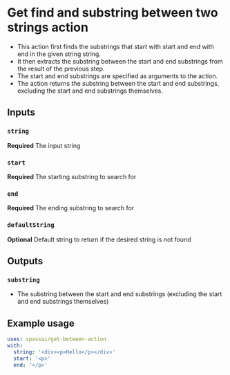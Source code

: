 # Get find and substring between two strings action

- This action first finds the substrings that start with start and end with end in the given string string.
- It then extracts the substring between the start and end substrings from the result of the previous step.
- The start and end substrings are specified as arguments to the action.
- The action returns the substring between the start and end substrings, excluding the start and end substrings themselves.

## Inputs

### `string`

**Required** The input string

### `start`

**Required** The starting substring to search for

### `end`

**Required** The ending substring to search for

### `defaultString`

**Optional** Default string to return if the desired string is not found

## Outputs

### `substring`

- The substring between the start and end substrings (excluding the start and end substrings themselves)

## Example usage

```yaml
uses: spassai/get-between-action
with:
  string: '<div><p>Hello</p></div>'
  start: '<p>'
  end: '</p>'
```

